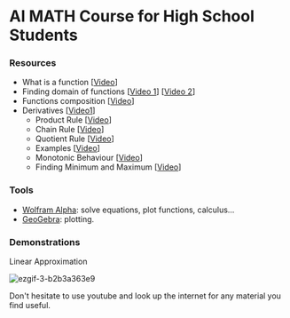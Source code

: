 # AI MATH Course for High School Students 
### Resources
- What is a function [[Video](https://www.youtube.com/watch?v=kvGsIo1TmsM)]
- Finding domain of functions [[Video 1](https://www.youtube.com/watch?v=4ZWbeESjv4M)] [[Video 2](https://www.youtube.com/watch?v=djT6-YamHaA)]
- Functions composition [[Video](https://www.youtube.com/watch?v=ZFPkQkURSxk)]
- Derivatives [[Video1](https://www.youtube.com/watch?v=9vKqVkMQHKk&list=PL0-GT3co4r2wlh6UHTUeQsrf3mlS2lk6x&index=2)]  
  - Product Rule [[Video](https://www.youtube.com/watch?v=17X5g9QArTc)]
  - Chain Rule [[Video](https://www.youtube.com/watch?v=HaHsqDjWMLU)]
  - Quotient Rule [[Video](https://www.youtube.com/watch?v=8jVDEcQ0wXk)]
  - Examples [[Video](https://www.youtube.com/watch?v=FLAm7Hqm-58)]
  - Monotonic Behaviour [[Video](https://www.youtube.com/watch?v=Dyl7jPlJXOM)]
  - Finding Minimum and Maximum [[Video](https://www.youtube.com/watch?v=3wrXDw5ETh4&list=PL0o_zxa4K1BWYThyV4T2Allw6zY0jEumv&index=110)]

### Tools
- [Wolfram Alpha](https://www.wolframalpha.com/): solve equations, plot functions, calculus...
- [GeoGebra](https://www.geogebra.org/calculator): plotting.

### Demonstrations
Linear Approximation  

![ezgif-3-b2b3a363e9](https://github.com/siddigss/AI-MATH/assets/49623314/82b75970-dd2d-4ec2-a083-568a86f98307)




Don't hesitate to use youtube and look up the internet for any material you find useful.
